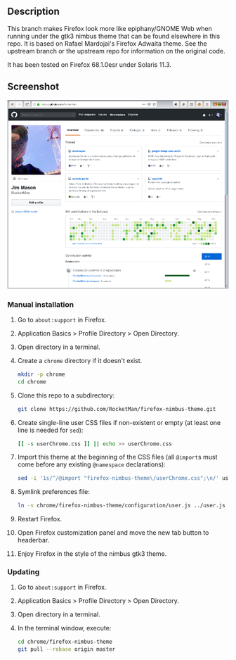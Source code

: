 ## Description

This branch makes Firefox look more like epiphany/GNOME Web when
running under the gtk3 nimbus theme that can be found elsewhere in
this repo.  It is based on Rafael Mardojai's Firefox Adwaita theme.
See the upstream branch or the upstream repo for information on the
original code.

It has been tested on Firefox 68.1.0esr under Solaris 11.3.

## Screenshot
![screenshot](screenshot.png)

### Manual installation
1. Go to `about:support` in Firefox.

2. Application Basics > Profile Directory > Open Directory.

3. Open directory in a terminal.

4. Create a `chrome` directory if it doesn't exist.

	```sh
	mkdir -p chrome
	cd chrome
	```

5. Clone this repo to a subdirectory:

	```sh
	git clone https://github.com/RocketMan/firefox-nimbus-theme.git
	```

6. Create single-line user CSS files if non-existent or empty (at least one line is needed for `sed`):

	```sh
	[[ -s userChrome.css ]] || echo >> userChrome.css
	```

7. Import this theme at the beginning of the CSS files (all `@import`s must come before any existing `@namespace` declarations):

	```sh
	sed -i '1s/^/@import "firefox-nimbus-theme\/userChrome.css";\n/' userChrome.css
	```

8. Symlink preferences file:

	```sh
	ln -s chrome/firefox-nimbus-theme/configuration/user.js ../user.js
	```

9. Restart Firefox.

10. Open Firefox customization panel and move the new tab button to headerbar.

11. Enjoy Firefox in the style of the nimbus gtk3 theme.

### Updating

1. Go to `about:support` in Firefox.

2. Application Basics > Profile Directory > Open Directory.

3. Open directory in a terminal.

4. In the terminal window, execute:

	```sh
	cd chrome/firefox-nimbus-theme
	git pull --rebase origin master
	```
